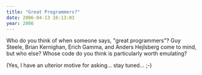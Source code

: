 ```yaml
---
title: "Great Programmers?"
date: 2006-04-13 16:13:03
year: 2006
---
```

<p>Who do you think of when someone says, "great programmers"?  Guy Steele, Brian Kernighan, Erich Gamma, and Anders Hejlsberg come to mind, but who else?  Whose code do you think is particularly worth emulating?</p>

<p>(Yes, I have an ulterior motive for asking... stay tuned... ;-)</p>
